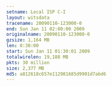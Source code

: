 ```yaml
---
setname: Local ISP C-I
layout: witsdata
tracename: 20090110-123000-0
end: Sun Jan 11 02:00:00 2009
originalname: 20090110-123000-0
gzsize: 1,164 MB
len: 0:30:00
start: Sun Jan 11 01:30:01 2009
totalwirelen: 19,188 MB
pkts: 30 million
size: 2,377 MB
md5: a812618c657e112981685d9901d7abd6
---
```

